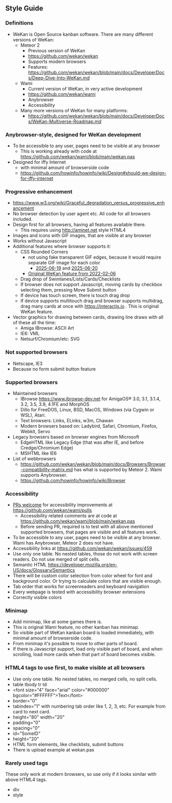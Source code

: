 ## Style Guide

### Definitions

- WeKan is Open Source kanban software. There are many different versions of WeKan:
  - Meteor 2
    - Previous version of WeKan
    - https://github.com/wekan/wekan
    - Supports modern browsers
    - Features: https://github.com/wekan/wekan/blob/main/docs/DeveloperDocs/Deep-Dive-Into-WeKan.md
  - Wami
    - Current version of WeKan, in very active development
    - https://github.com/wekan/wami
    - Anybrowser
    - Accessibility
  - Many more versions of WeKan for many platforms:
    - https://github.com/wekan/wekan/blob/main/docs/DeveloperDocs/WeKan-Multiverse-Roadmap.md

### Anybrowser-style, designed for WeKan development

- To be accessible to any user, pages need to be visible at any browser
  - This is working already with code at https://github.com/wekan/wami/blob/main/wekan.pas
- Designed for iffy Internet
  - with minimal amount of browserside code
  - https://github.com/howinfo/howinfo/wiki/Design#should-we-design-for-iffy-internet

### Progressive enhancement

  - https://www.w3.org/wiki/Graceful_degradation_versus_progressive_enhancement
  - No browser detection by user agent etc. All code for all browsers included.
  - Design first for all browsers, having all features available there.
    - This requires using http://aminet.net style HTML4
  - Images and icons with GIF images, that are visible at any browser
  - Works without Javascript
  - Additional features where browser supports it:
    - CSS Rounded Corners
      - not using fake transparent GIF edges, because it would require separate GIF image for each color
        - [2025-06-19](https://github.com/wekan/wami/commit/60a6d583#diff-55eb6b0b766ec41c008ef615b2f1d3e24ba16b8c8ba549a84c5e73e2ab54344bR15-R17) and [2025-06-20](https://github.com/wekan/wami/commit/31ba33b37ab4b867fd2e344bf5ad004085745cb4)
      - [Original WeKan feature from 2022-02-06](https://github.com/wekan/wekan/issues/4326)
    - Drag drop of Swimlanes/Lists/Cards/Checklists
    - If browser does not support Javascript, moving cards by checkbox selecting them, pressing Move Submit button
    - If device has touch screen, there is touch drag drop
    - If device supports multitouch drag and browser supports multidrag, drag many cards at once with https://interactjs.io . This is original WeKan feature.
  - Vector graphics for drawing between cards, drawing line draws with all of these all the time:
    - Amiga IBrowse: ASCII Art
    - IE6: VML
    - Netsurf/Chromium/etc: SVG

### Not supported browsers

- Netscape, IE3
- Because no form submit button feature

### Supported browsers

- Maintained browsers
  - IBrowse https://www.ibrowse-dev.net for AmigaOS® 3.0, 3.1, 3.1.4, 3.2, 3.5, 3.9, 4.1FE and MorphOS
  - Dillo for FreeDOS, Linux, BSD, MacOS, Windows (via Cygwin or WSL), Atari.
  - Text browsers: Links, ELinks, w3m, Chawan
  - Modern browsers based on: Ladybird, Safari, Chromium, Firefox, Webkit, Servo
- Legacy browsers based on browser engines from Microsoft
  - EdgeHTML like Legacy Edge (that was after IE, and before Credge/Chromium Edge)
  - MSHTML like IE6
- List of webbrowsers
  - https://github.com/wekan/wekan/blob/main/docs/Browsers/Browser-compatibility-matrix.md has what is supported by Meteor 2. Wami supports Anybrowser.
  - https://github.com/howinfo/howinfo/wiki/Browser

### Accessibility

- [PRs welcome](MakingPullRequest.md) for accessibility improvements at https://github.com/wekan/wami/pulls
  - Accessibility related comments are at code at https://github.com/wekan/wami/blob/main/wekan.pas
  - Before sending PR, required is to test with all above mentioned supported browsers, that pages are visible and all features work.
- To be accessible to any user, pages need to be visible at any browser. Wami has Anybrowser, Meteor 2 does not have.
- Accessibility links at https://github.com/wekan/wekan/issues/459
- Use only one table. No nested tables, those do not work with screen readers. Do not use merged of split cells.
- Semantic HTML https://developer.mozilla.org/en-US/docs/Glossary/Semantics
- There will be custom color selection from color wheel for font and background color. Or trying to calculate colors that are visible enough.
- Tab order that works for screenreaders and keyboard navigation
- Every webpage is tested with accessibility browser extensions
- Correctly visible colors

### Minimap

- Add minimap, like at some games there is.
- This is original Wami feature, no other kanban has minimap.
- So visible part of WeKan kanban board is loaded immediately, with minimal amount of browserside code.
- From minimap it's possible to move to other parts of board.
- If there is Javascript support, load only visible part of board, and when scrolling, load more cards when that part of board becomes visible.

### HTML4 tags to use first, to make visible at all browsers

- Use only one table. No nested tables, no merged cells, no split cells.
- table tbody tr td
- &lt;font size="4" face="arial" color="#000000" bgcolor="#FFFFFF"&gt;Text&lt;/font&gt;
- border="0"
- tabindex="1" with numbering tab order like 1, 2, 3, etc. For example from card to next card.
- height="80" width="20"
- padding="0"
- spacing="0"
- id="SomeID"
- height="20"
- HTML form elements, like checklists, submit buttons
- There is upload example at wekan.pas

### Rarely used tags

These only work at modern browsers, so use only if it looks similar with above HTML4 tags.

- div
- style
